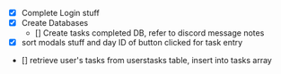 * [x] Complete Login stuff
* [x] Create Databases
  * [] Create tasks completed DB, refer to discord message notes
* [x] sort modals stuff and day ID of button clicked for task entry
* [] retrieve user's tasks from userstasks table, insert into tasks array 